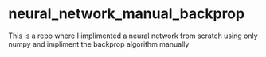 # neural_network_manual_backprop
This is a repo where I implimented a neural network from scratch using only numpy and impliment the backprop algorithm manually
